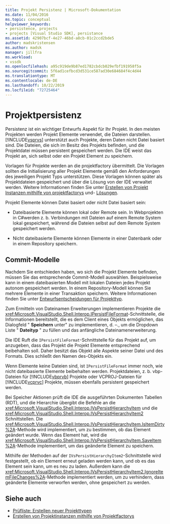 ```yaml
---
title: Projekt Persistenz | Microsoft-Dokumentation
ms.date: 11/04/2016
ms.topic: conceptual
helpviewer_keywords:
- persistence, projects
- projects [Visual Studio SDK], persistance
ms.assetid: 42907bcf-4e27-46bd-a8cb-01c2ccd2bde5
author: madskristensen
ms.author: madsk
manager: jillfra
ms.workload:
- vssdk
ms.openlocfilehash: a95c919de9b87ed1782cbdcb029efbf191958f5a
ms.sourcegitcommit: 5f6ad1cefbcd3d531ce587ad30e684684f4c4d44
ms.translationtype: MT
ms.contentlocale: de-DE
ms.lasthandoff: 10/22/2019
ms.locfileid: "72725464"
---
```

# <a name="project-persistence"></a>Projektpersistenz
Persistenz ist ein wichtiger Entwurfs Aspekt für Ihr Projekt. In den meisten Projekten werden Projekt Elemente verwendet, die Dateien darstellen.  [!INCLUDE[vsprvs](../../code-quality/includes/vsprvs_md.md)] unterstützt auch Projekte, deren Daten nicht Datei basiert sind. Die Dateien, die sich im Besitz des Projekts befinden, und die Projektdatei müssen persistent gespeichert werden. Die IDE weist das Projekt an, sich selbst oder ein Projekt Element zu speichern.

 Vorlagen für Projekte werden an die projektfactory übermittelt. Die Vorlagen sollten die Initialisierung aller Projekt Elemente gemäß den Anforderungen des jeweiligen Projekt Typs unterstützen. Diese Vorlagen können später als Projektdateien gespeichert und über die Lösung von der IDE verwaltet werden. Weitere Informationen finden Sie unter [Erstellen von Projekt Instanzen mithilfe von projektfactorys](../../extensibility/internals/creating-project-instances-by-using-project-factories.md) und- [Lösungen](../../extensibility/internals/solutions-overview.md).

 Projekt Elemente können Datei basiert oder nicht Datei basiert sein:

- Dateibasierte Elemente können lokal oder Remote sein. In Webprojekten in C#werden z. b. Verbindungen mit Dateien auf einem Remote System lokal gespeichert, während die Dateien selbst auf dem Remote System gespeichert werden.

- Nicht dateibasierte Elemente können Elemente in einer Datenbank oder in einem Repository speichern.

## <a name="commit-models"></a>Commit-Modelle
 Nachdem Sie entschieden haben, wo sich die Projekt Elemente befinden, müssen Sie das entsprechende Commit-Modell auswählen. Beispielsweise kann in einem dateibasierten Modell mit lokalen Dateien jedes Projekt autonom gespeichert werden. In einem Repository-Modell können Sie mehrere Elemente in einer Transaktion speichern. Weitere Informationen finden Sie unter [Entwurfsentscheidungen für Projekttyp](../../extensibility/internals/project-type-design-decisions.md).

 Zum Ermitteln von Dateinamen Erweiterungen implementieren Projekte die <xref:Microsoft.VisualStudio.Shell.Interop.IPersistFileFormat>-Schnittstelle, die Informationen bereitstellt, die es dem Client eines Objekts ermöglichen, das Dialogfeld " **Speichern** unter" zu implementieren, d. –., um die Dropdown Liste " **Dateityp** " zu füllen und das anfängliche Dateinamenerweiterung.

 Die IDE Ruft die `IPersistFileFormat`-Schnittstelle für das Projekt auf, um anzugeben, dass das Projekt die Projekt Elemente entsprechend beibehalten soll. Daher besitzt das Objekt alle Aspekte seiner Datei und des Formats. Dies schließt den Namen des-Objekts ein.

 Wenn Elemente keine Dateien sind, ist `IPersistFileFormat` immer noch, wie nicht dateibasierte Elemente beibehalten werden. Projektdateien, z. b. vbp-Dateien für [!INCLUDE[vbprvb](../../code-quality/includes/vbprvb_md.md)] Projekte oder VCPROJ-Dateien für [!INCLUDE[vcprvc](../../code-quality/includes/vcprvc_md.md)] Projekte, müssen ebenfalls persistent gespeichert werden.

 Bei Speicher Aktionen prüft die IDE die ausgeführten Dokumenten Tabellen (RDT), und die Hierarchie übergibt die Befehle an die <xref:Microsoft.VisualStudio.Shell.Interop.IVsPersistHierarchyItem> und die <xref:Microsoft.VisualStudio.Shell.Interop.IVsPersistHierarchyItem2> Schnittstellen. Die <xref:Microsoft.VisualStudio.Shell.Interop.IVsPersistHierarchyItem.IsItemDirty%2A>-Methode wird implementiert, um zu bestimmen, ob das Element geändert wurde. Wenn das Element hat, wird die <xref:Microsoft.VisualStudio.Shell.Interop.IVsPersistHierarchyItem.SaveItem%2A>-Methode implementiert, um das geänderte Element zu speichern.

 Mithilfe der Methoden auf der `IVsPersistHierarchyItem2`-Schnittstelle wird festgestellt, ob ein Element erneut geladen werden kann, und ob es das Element sein kann, um es neu zu laden. Außerdem kann die <xref:Microsoft.VisualStudio.Shell.Interop.IVsPersistHierarchyItem2.IgnoreItemFileChanges%2A>-Methode implementiert werden, um zu verhindern, dass geänderte Elemente verworfen werden, ohne gespeichert zu werden.

## <a name="see-also"></a>Siehe auch
- [Prüfliste: Erstellen neuer Projekttypen](../../extensibility/internals/checklist-creating-new-project-types.md)
- [Erstellen von Projektinstanzen mithilfe von Projektfactorys](../../extensibility/internals/creating-project-instances-by-using-project-factories.md)